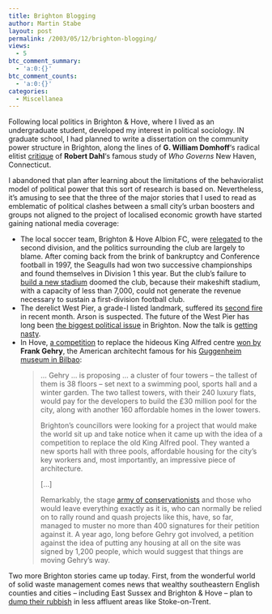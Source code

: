 ```yaml
---
title: Brighton Blogging
author: Martin Stabe
layout: post
permalink: /2003/05/12/brighton-blogging/
views:
  - 5
btc_comment_summary:
  - 'a:0:{}'
btc_comment_counts:
  - 'a:0:{}'
categories:
  - Miscellanea
---
```

Following local politics in Brighton & Hove, where I lived as an undergraduate student, developed my interest in political sociology. IN graduate school, I had planned to write a dissertation on the community power structure in Brighton, along the lines of **G. William Domhoff**&#8216;s radical elitist <a href="http://www.amazon.co.uk/exec/obidos/ASIN/0876209657/texasn1-21" target="_top">critique</a> of **Robert Dahl**&#8216;s famous study of *Who Governs* New Haven, Connecticut. 

I abandoned that plan after learning about the limitations of the behavioralist model of political power that this sort of research is based on. Nevertheless, it&#8217;s amusing to see that the three of the major stories that I used to read as emblematic of political clashes between a small city&#8217;s urban boosters and groups not aligned to the project of localised economic growth have started gaining national media coverage: 

  * The local soccer team, Brighton & Hove Albion FC, were <a href="http://news.bbc.co.uk/sport1/hi/football/eng_div_1/2967955.stm" target="_top">relegated</a> to the second division, and the politics surrounding the club are largely to blame. After coming back from the brink of bankruptcy and Conference football in 1997, the Seagulls had won two successive championships and found themselves in Division 1 this year. But the club&#8217;s failure to [build a new stadium][1] doomed the club, because their makeshift stadium, with a capacity of less than 7,000, could not generate the revenue necessary to sustain a first-division football club.
  * The derelict West Pier, a grade-I listed landmark, suffered its <a href="http://news.bbc.co.uk/1/hi/england/southern_counties/3017741.stm" target="_top">second fire</a> in recent month. Arson is suspected. The future of the West Pier has long been <a href="http://www.thisisbrightonandhove.co.uk/brighton__hove/news/local_issues/west_pier/" target="_top">the biggest political issue</a> in Brighton. Now the talk is <a href="http://news.independent.co.uk/uk/this_britain/story.jsp?story=406033" target="_top">getting nasty</a>.
  * In Hove, <a href="http://www.thisisbrightonandhove.co.uk/brighton__hove/news_features/king_alfred/?hp=AT" target="_top">a competition</a> to replace the hideous King Alfred centre <a href="http://www.observer.co.uk/review/story/0,6903,953295,00.html" target="_top">won by</a> **Frank Gehry**, the American architecht famous for his <a href="http://www.guggenheim-bilbao.es/ingles/edificio/el_edificio.htm" target="_top">Guggenheim museum in Bilbao</a>:  
    > &#8230; Gehry &#8230; is proposing &#8230; a cluster of four towers &#8211; the tallest of them is 38 floors &#8211; set next to a swimming pool, sports hall and a winter garden. The two tallest towers, with their 240 luxury flats, would pay for the developers to build the £30 million pool for the city, along with another 160 affordable homes in the lower towers. 
    > 
    > Brighton&#8217;s councillors were looking for a project that would make the world sit up and take notice when it came up with the idea of a competition to replace the old King Alfred pool. They wanted a new sports hall with three pools, affordable housing for the city&#8217;s key workers and, most importantly, an impressive piece of architecture. 
    > 
    > [...] 
    > 
    > Remarkably, the stage <a href="http://www.seafront4all.com/" target="_top">army of conservationists</a> and those who would leave everything exactly as it is, who can normally be relied on to rally round and quash projects like this, have, so far, managed to muster no more than 400 signatures for their petition against it. A year ago, long before Gehry got involved, a petition against the idea of putting any housing at all on the site was signed by 1,200 people, which would suggest that things are moving Gehry&#8217;s way.</blockquote> </li> </ul> 
    > 
    > Two more Brighton stories came up today. First, from the wonderful world of solid waste management comes news that wealthy southeastern English counties and cities &#8211; including East Sussex and Brighton & Hove &#8211; plan to <a href="http://www.guardian.co.uk/guardianpolitics/story/0,3605,953920,00.html" target="_top">dump their rubbish</a> in less affluent areas like Stoke-on-Trent.

 [1]: http://www.thisisbrightonandhove.co.uk/brighton__hove/news/local_issues/stadium/